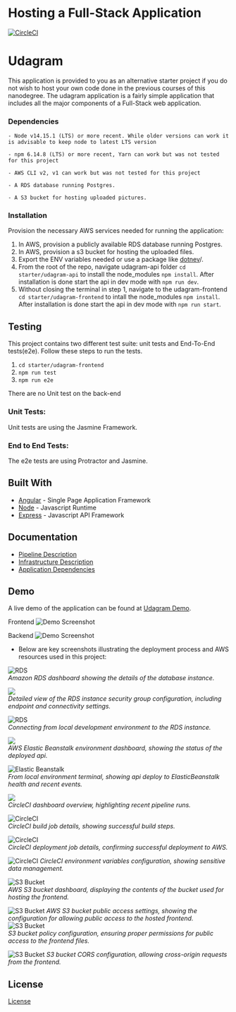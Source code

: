 # Hosting a Full-Stack Application
[![CircleCI](https://dl.circleci.com/status-badge/img/gh/polarbeargo/nd0067-c4-deployment-process-project-starter/tree/master.svg?style=svg)](https://dl.circleci.com/status-badge/redirect/gh/polarbeargo/nd0067-c4-deployment-process-project-starter/tree/master)  


# Udagram

This application is provided to you as an alternative starter project if you do not wish to host your own code done in the previous courses of this nanodegree. The udagram application is a fairly simple application that includes all the major components of a Full-Stack web application.



### Dependencies

```
- Node v14.15.1 (LTS) or more recent. While older versions can work it is advisable to keep node to latest LTS version

- npm 6.14.8 (LTS) or more recent, Yarn can work but was not tested for this project

- AWS CLI v2, v1 can work but was not tested for this project

- A RDS database running Postgres.

- A S3 bucket for hosting uploaded pictures.

```

### Installation

Provision the necessary AWS services needed for running the application:

1. In AWS, provision a publicly available RDS database running Postgres. <Place holder for link to classroom article>
1. In AWS, provision a s3 bucket for hosting the uploaded files. <Place holder for tlink to classroom article>
1. Export the ENV variables needed or use a package like [dotnev](https://www.npmjs.com/package/dotenv)/.
1. From the root of the repo, navigate udagram-api folder `cd starter/udagram-api` to install the node_modules `npm install`. After installation is done start the api in dev mode with `npm run dev`.
1. Without closing the terminal in step 1, navigate to the udagram-frontend `cd starter/udagram-frontend` to intall the node_modules `npm install`. After installation is done start the api in dev mode with `npm run start`.

## Testing

This project contains two different test suite: unit tests and End-To-End tests(e2e). Follow these steps to run the tests.

1. `cd starter/udagram-frontend`
1. `npm run test`
1. `npm run e2e`

There are no Unit test on the back-end

### Unit Tests:

Unit tests are using the Jasmine Framework.

### End to End Tests:

The e2e tests are using Protractor and Jasmine.

## Built With

- [Angular](https://angular.io/) - Single Page Application Framework
- [Node](https://nodejs.org) - Javascript Runtime
- [Express](https://expressjs.com/) - Javascript API Framework

## Documentation
- [Pipeline Description](docs/Pipeline_description.md)
- [Infrastructure Description](docs/Infrastructure_description.md)
- [Application Dependencies](docs/Application_dependencies.md)

## Demo
A live demo of the application can be found at [Udagram Demo](http://mybucket1342uyew.s3-website-us-east-1.amazonaws.com).

Frontend
![Demo Screenshot](screenshots/demo.png)

Backend
![Demo Screenshot](screenshots/API.png)

- Below are key screenshots illustrating the deployment process and AWS resources used in this project:

![RDS](screenshots/RDS1.png)  
    *Amazon RDS dashboard showing the details of the database instance.*

![](screenshots/RDS2.png)  
    *Detailed view of the RDS instance security group configuration, including endpoint and connectivity settings.*

![RDS](screenshots/RDS3.png)  
    *Connecting from local development environment to the RDS instance.*

![](screenshots/AWS_ElasticBeanstalk.png)  
    *AWS Elastic Beanstalk environment dashboard, showing the status of the deployed api.*

![Elastic Beanstalk](screenshots/AWS_ElasticBeanstalk2.png)  
    *From local environment terminal, showing api deploy to ElasticBeanstalk health and recent events.*

![](screenshots/circle2.png)  
    *CircleCI dashboard overview, highlighting recent pipeline runs.*

![CircleCI](screenshots/circleci_build.png)  
    *CircleCI build job details, showing successful build steps.*

![CircleCI](screenshots/circleci_deploy.png)  
    *CircleCI deployment job details, confirming successful deployment to AWS.*

![CircleCI](screenshots/circleCI_env.png)
    *CircleCI environment variables configuration, showing sensitive data management.*

![S3 Bucket](screenshots/s3hosting.png)  
    *AWS S3 bucket dashboard, displaying the contents of the bucket used for hosting the frontend.*

![S3 Bucket](screenshots/S3_public_access.png)
    *AWS S3 bucket public access settings, showing the configuration for allowing public access to the hosted frontend.*
![S3 Bucket](screenshots/s3_policy.png)  
    *S3 bucket policy configuration, ensuring proper permissions for public access to the frontend files.*

![S3 Bucket](screenshots/s3_CORs.png) 
    *S3 bucket CORS configuration, allowing cross-origin requests from the frontend.*

## License

[License](LICENSE.txt)
